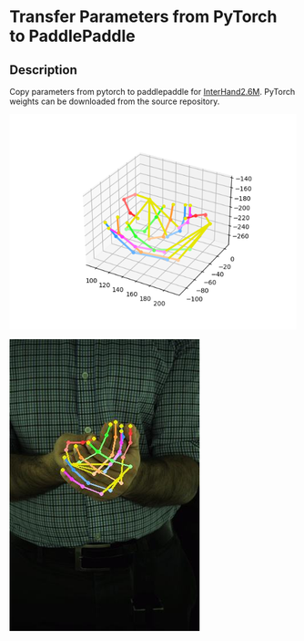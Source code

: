# Transfer Parameters from PyTorch to PaddlePaddle

## Description

Copy parameters from pytorch to paddlepaddle for [InterHand2.6M](https://github.com/facebookresearch/InterHand2.6M).
PyTorch weights can be downloaded from the source repository.

![output](output/vis/result_3d.png)

![reult](result_2d.jpg)